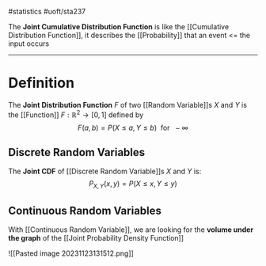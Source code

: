 #statistics #uoft/sta237 

The **Joint Cumulative Distribution Function** is like the [[Cumulative Distribution Function]], it describes the [[Probability]] that an event <= the input occurs

---
# Definition
The **Joint Distribution Function** $F$ of two [[Random Variable]]s $X$ and $Y$ is the [[Function]] $F:\mathbb{R}^{2}\rightarrow[0,1]$ defined by $$F(a,b)= P(X\leq a, Y\leq b) \ \text{ for } \ -\infty$$
## Discrete Random Variables
The **Joint CDF** of [[Discrete Random Variable]]s $X$ and $Y$ is: $$P_{X,Y}(x,y)=P(X\leq x,Y\leq y)$$

## Continuous Random Variables
With [[Continuous Random Variable]], we are looking for the **volume under the graph** of the [[Joint Probability Density Function]]

![[Pasted image 20231123131512.png]]